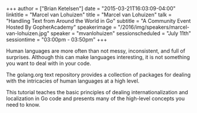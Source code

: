 +++
author = ["Brian Ketelsen"]
date = "2015-03-21T16:03:09-04:00"
linktitle = "Marcel van Lohuizen"
title = "Marcel van Lohuizen"
talk = "Handling Text from Around the World in Go"
subtitle = "A Community Event Hosted By GopherAcademy"
speakerimage = "/2016/img/speakers/marcel-van-lohuizen.jpg"
speaker = "mvanlohuizen"
sessionscheduled = "July 11th"
sessiontime = "03:00pm - 03:50pm"
+++

Human languages are more often than not messy, inconsistent, and full of surprises. Although this can make languages interesting, it is not something you want to deal with in your code.

The golang.org text repository provides a collection of packages for dealing with the intricacies of human languages at a high level.

This tutorial teaches the basic principles of dealing internationalization and localization in Go code and presents many of the high-level concepts you need to know.
